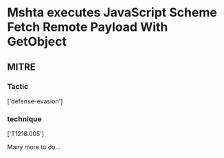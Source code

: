# Mshta executes JavaScript Scheme Fetch Remote Payload With GetObject

## MITRE

### Tactic
['defense-evasion']

### technique
['T1218.005']

Many more to do...

